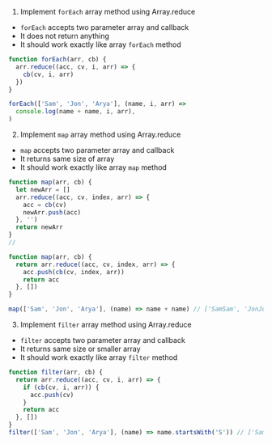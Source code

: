 1. Implement `forEach` array method using Array.reduce

- `forEach` accepts two parameter array and callback
- It does not return anything
- It should work exactly like array `forEach` method

```js
function forEach(arr, cb) {
  arr.reduce((acc, cv, i, arr) => {
    cb(cv, i, arr)
  })
}

forEach(['Sam', 'Jon', 'Arya'], (name, i, arr) =>
  console.log(name + name, i, arr),
)
```

2. Implement `map` array method using Array.reduce

- `map` accepts two parameter array and callback
- It returns same size of array
- It should work exactly like array `map` method

```js
function map(arr, cb) {
  let newArr = []
  arr.reduce((acc, cv, index, arr) => {
    acc = cb(cv)
    newArr.push(acc)
  }, '')
  return newArr
}
//

function map(arr, cb) {
  return arr.reduce((acc, cv, index, arr) => {
    acc.push(cb(cv, index, arr))
    return acc
  }, [])
}

map(['Sam', 'Jon', 'Arya'], (name) => name + name) // ['SamSam', 'JonJon', 'AryaArya']
```

3. Implement `filter` array method using Array.reduce

- `filter` accepts two parameter array and callback
- It returns same size or smaller array
- It should work exactly like array `filter` method

```js
function filter(arr, cb) {
  return arr.reduce((acc, cv, i, arr) => {
    if (cb(cv, i, arr)) {
      acc.push(cv)
    }
    return acc
  }, [])
}
filter(['Sam', 'Jon', 'Arya'], (name) => name.startsWith('S')) // ['Sam']
```
